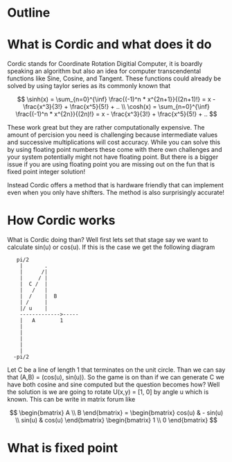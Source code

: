 
# Outline


# What is Cordic and what does it do

Cordic stands for Coordinate Rotation Digitial Computer, it is boardly speaking
an algorithm but also an idea for computer transcendental functions like 
Sine, Cosine, and Tangent. These functions could already be solved by using
taylor series as its commonly known that 

$$
\sinh(x) = \sum_{n=0}^{\inf} \frac{(-1)^n * x^{2n+1}}{(2n+1)!} = x - \frac{x^3}{3!} + \frac{x^5}{5!} + ..  \\
\cosh(x) = \sum_{n=0}^{\inf} \frac{(-1)^n * x^{2n}}{(2n)!} = x - \frac{x^3}{3!} + \frac{x^5}{5!} + .. 
$$

These work great but they are rather computationally expensive. The amount of
percision you need is challenging because intermediate values and successive
multiplications will cost accuracy. While you can solve this by using floating
point numbers these come with there own challenges and your system potentially
might not have floating point. But there is a bigger issue if you are using
floating point you are missing out on the fun that is fixed point integer
solution!

Instead Cordic offers a method that is hardware friendly that can implement even
when you only have shifters. The method is also surprisingly accurate! 

# How Cordic works
What is Cordic doing than? Well first lets set that stage say we want to
calculate sin(u) or cos(u). If this is the case we get the following diagram

                                                                                
                                                                                
       pi/2                                                                         
        |       .                                                               
        |      /|                                                               
        |     / |                                                               
        |  C /  |                                                               
        |   /   |                                                               
        |  /    |  B                                                            
        | /     |                                                               
        |/ u    |                                                               
        ------------->-----                                                     
        |   A        1                                                          
        |                                                                       
        |                                                                       
        |                                                                       
        |                                                                       
        |                                                                       
      -pi/2                                                                                                                                                    
        
Let C be a line of length 1 that terminates on the unit circle. Than we can say that
(A,B) = (cos(u), sin(u)). So the game is on than if we can generate C we have
both cosine and sine computed but the question becomes how? Well the solution is
we are going to rotate U(x,y) = [1, 0] by angle u which is known. This can be
write in matrix forum like 

$$
    \begin{bmatrix}
    A \\
    B 
    \end{bmatrix}  =
    \begin{bmatrix}
    cos(u) & - sin(u) \\
    sin(u) & cos(u) 
    \end{bmatrix}
    \begin{bmatrix}
    1 \\ 
    0
    \end{bmatrix}
$$


# What is fixed point
